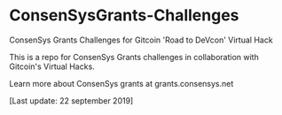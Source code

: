 # ConsenSysGrants-Challenges
ConsenSys Grants Challenges for Gitcoin 'Road to DeVcon' Virtual Hack

This is a repo for ConsenSys Grants challenges in collaboration with Gitcoin's Virtual Hacks.

Learn more about ConsenSys grants at grants.consensys.net

[Last update: 22 september 2019]
